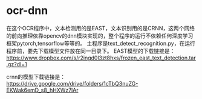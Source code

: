# ocr-dnn
在这个OCR程序中，文本检测用的是EAST，文本识别用的是CRNN，这两个网络的前向推理依靠opencv的dnn模块实现的，整个程序的运行不依赖任何深度学习框架pytorch,tensorflow等等的。
主程序是text_detect_recognition.py，在运行程序前，要先下载模型文件放在同一目录下。
EAST模型的下载链接是：https://www.dropbox.com/s/r2ingd0l3zt8hxs/frozen_east_text_detection.tar.gz?dl=1

crnn的模型下载链接是：https://drive.google.com/drive/folders/1cTbQ3nuZG-EKWak6emD_s8_hHXWz7lAr
